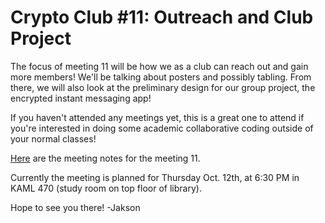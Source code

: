 # Crypto Club #11: Outreach and Club Project
The focus of meeting 11 will be how we as a club can reach out and gain more members! We'll be talking about posters and possibly tabling. From there, we will also look at the preliminary design for our group project, the encrypted instant messaging app!

If you haven't attended any meetings yet, this is a great one to attend if you're interested in doing some academic collaborative coding outside of your normal classes!

[Here](https://github.com/CryptoClubUMD/cryptoclub/blob/master/meeting-notes/f17/meeting-11.md) are the meeting notes for the meeting 11.

Currently the meeting is planned for Thursday Oct. 12th, at 6:30 PM in KAML 470 (study room on top floor of library).

Hope to see you there!
-Jakson
